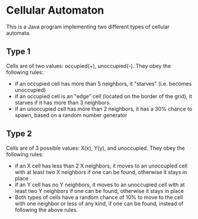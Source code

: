 Cellular Automaton
=====

This is a Java program implementing two different types of cellular automata.

Type 1
----
Cells are of two values: occupied(+), unoccupied(-). They obey the following rules:
- if an occupied cell has more than 5 neighbors, it "starves" (i.e. becomes unoccupied)
- if an occupied cell is an "edge" cell (located on the border of the grid), it starves if it has more than 3 neighbors.
- if an unoccupied cell has more than 2 neighbors, it has a 30% chance to spawn, based on a random number generator

Type 2
----
Cells are of 3 possible values: X(x), Y(y), and unoccupied. They obey the following rules:
- if an X cell has less than 2 X neighbors, it moves to an unoccupied cell with at least two X neighbors if one can be found, otherwise it stays in place
- if an Y cell has no Y neighbors, it moves to an unoccupied cell with at least two Y neighbors if one can be found, otherwise it stays in place
- Both types of cells have a random chance of 10% to move to the cell with one neighbor or less of any kind, if one can be found, instead of following the above rules.
